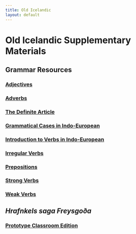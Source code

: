 ```yaml
---
title: Old Icelandic
layout: default
---
```


# Old Icelandic Supplementary Materials

## Grammar Resources

### [Adjectives](http://rcblack.net/old_icelandic/adjectives)

### [Adverbs](http://rcblack.net/old_icelandic/adverbs)

### [The Definite Article](http://rcblack.net/old_icelandic/defart)

### [Grammatical Cases in Indo-European](http://rcblack.net/old_icelandic/cases)

### [Introduction to Verbs in Indo-European](http://rcblack.net/old_icelandic/intro_verbs)

### [Irregular Verbs](http://rcblack.net/old_icelandic/irr_verbs)

### [Prepositions](http://rcblack.net/old_icelandic/prepositions)

### [Strong Verbs](http://rcblack.net/old_icelandic/strong_verbs)

### [Weak Verbs](http://rcblack.net/old_icelandic/weak_verbs)

## _Hrafnkels saga Freysgoða_

### [Prototype Classroom Edition](http://rcblack.net/hrafnkels_test)
